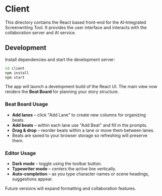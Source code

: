 # Client

This directory contains the React based front-end for the AI‑Integrated Screenwriting Tool.
It provides the user interface and interacts with the collaboration server and AI service.

## Development

Install dependencies and start the development server:

```bash
cd client
npm install
npm start
```

The app will launch a development build of the React UI. The main view now renders the **Beat Board** for planning your story structure.

### Beat Board Usage

- **Add lanes** – click "Add Lane" to create new columns for organizing beats.
- **Add beats** – within each lane use "Add Beat" and fill in the prompts.
- **Drag & drop** – reorder beats within a lane or move them between lanes.
- Beats are saved to your browser storage so refreshing will preserve them.

### Editor Usage

- **Dark mode** – toggle using the toolbar button.
- **Typewriter mode** – centers the active line vertically.
- **Auto‑completion** – as you type character names or scene headings, suggestions appear.

Future versions will expand formatting and collaboration features.
